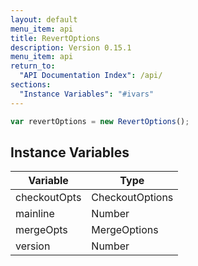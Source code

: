 ```yaml
---
layout: default
menu_item: api
title: RevertOptions
description: Version 0.15.1
menu_item: api
return_to:
  "API Documentation Index": /api/
sections:
  "Instance Variables": "#ivars"
---
```


```js
var revertOptions = new RevertOptions();
```

## <a name="ivars"></a>Instance Variables

| Variable | Type |
| --- | --- |
| <a name="checkoutOpts"></a>checkoutOpts | CheckoutOptions |
| <a name="mainline"></a>mainline | Number |
| <a name="mergeOpts"></a>mergeOpts | MergeOptions |
| <a name="version"></a>version | Number |

